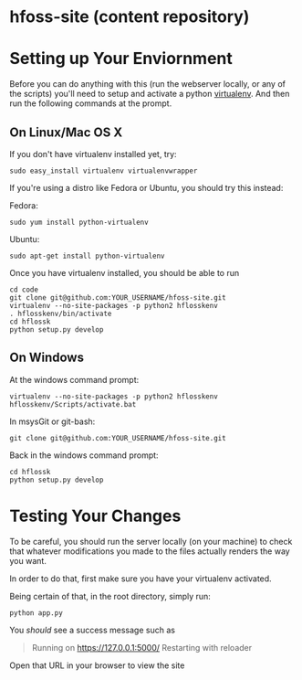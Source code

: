 hfoss-site (content repository)
===============================

# Setting up Your Enviornment

Before you can do anything with this
(run the webserver locally, or any of the
scripts) you'll need to setup and activate
a python [virtualenv](http://pypi.python.org/pypi/virtualenv).
And then run the following commands at the prompt.

## On Linux/Mac OS X

If you don't have virtualenv installed yet, try:
```
sudo easy_install virtualenv virtualenvwrapper
```

If you're using a distro like Fedora or Ubuntu,
you should try this instead:

Fedora:
```
sudo yum install python-virtualenv
```

Ubuntu:
```
sudo apt-get install python-virtualenv
```

Once you have virtualenv installed, you
should be able to run
```
cd code
git clone git@github.com:YOUR_USERNAME/hfoss-site.git
virtualenv --no-site-packages -p python2 hflosskenv
. hflosskenv/bin/activate
cd hflossk
python setup.py develop
```

## On Windows

At the windows command prompt:
```
virtualenv --no-site-packages -p python2 hflosskenv
hflosskenv/Scripts/activate.bat
```

In msysGit or git-bash:
```
git clone git@github.com:YOUR_USERNAME/hfoss-site.git
```

Back in the windows command prompt:
```
cd hflossk
python setup.py develop
```

# Testing Your Changes

To be careful, you should run the server locally
(on your machine) to check that whatever
modifications you made to the files actually renders
the way you want.

In order to do that, first make sure you have your 
virtualenv activated.

Being certain of that, in the root directory, simply run:
```
python app.py
```

You *should* see a success message such as

> Running on https://127.0.0.1:5000/
> Restarting with reloader

Open that URL in your browser to view the site
